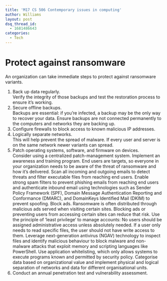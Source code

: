 ```yaml
---
title: 'M17 CS 506 Contemporary issues in computing'
author: Williams
layout: post
dsq_thread_id:
  - 1681486643
categories:
  - Tech
---
```

<!--more-->
<h1>Protect against ransomware</h1>

An organization can take immediate steps to protect against ransomware variants.

<ol>
<li>Back up data regularly.</li> Verify the integrity of those backups and test the restoration process to ensure it’s working.
<li>Secure offline backups.</li> Backups are essential: if you’re infected, a backup may be the only way to recover your data. Ensure backups are not connected permanently to the computers and networks they are backing up.
<li>Configure firewalls to block access to known malicious IP addresses.</li>
<li>Logically separate networks.</li> This will help prevent the spread of malware. If every user and server is on the same network newer variants can spread.
<li>Patch operating systems, software, and firmware on devices.</li> Consider using a centralized patch-management system.
Implement an awareness and training program. End users are targets, so everyone in your organization needs to be aware of the threat of ransomware and how it’s delivered.
Scan all incoming and outgoing emails to detect threats and filter executable files from reaching end users.
Enable strong spam filters to prevent phishing emails from reaching end users and authenticate inbound email using technologies such as Sender Policy Framework (SPF), Domain Message Authentication Reporting and Conformance (DMARC), and DomainKeys Identified Mail (DKIM) to prevent spoofing.
Block ads. Ransomware is often distributed through malicious ads served when visiting certain sites. Blocking ads or preventing users from accessing certain sites can reduce that risk.
Use the principle of ‘least privilege’ to manage accounts: No users should be assigned administrative access unless absolutely needed. If a user only needs to read specific files, the user should not have write access to them.
Leverage next-generation antivirus (NGAV) technology to inspect files and identify malicious behaviour to block malware and non-malware attacks that exploit memory and scripting languages like PowerShell.
Use application whitelisting, which only allows systems to execute programs known and permitted by security policy.
Categorise data based on organizational value and implement physical and logical separation of networks and data for different organisational units.
<li>Conduct an annual penetration test and vulnerability assessment.</li>
</ol>
